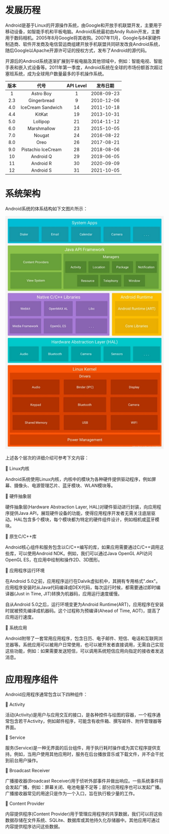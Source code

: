 # 发展历程
Android是基于Linux的开源操作系统，由Google和开放手机联盟开发，主要用于移动设备，如智能手机和平板电脑。Android系统最初由Andy Rubin开发，主要用于数码相机。2005年8月Google将其收购。2007年11月，Google与84家硬件制造商、软件开发商及电信营运商组建开放手机联盟共同研发改良Android系统，随后Google以Apache开源许可证的授权方式，发布了Android的源代码。

开源后的Android系统逐渐扩展到平板电脑及其他领域中，例如：智能电视、智能手表和嵌入式设备等。2011年第一季度，Android系统在全球的市场份额首次超过塞班系统，成为全球用户数量最多的手机操作系统。

<div align="center">

| 版本  |        代号        | API Level |  发布日期  |
| :---: | :----------------: | :-------: | :--------: |
|   1   |     Astro Boy      |     1     | 2008-09-23 |
|  2.3  |    Gingerbread     |     9     | 2010-12-06 |
|  4.0  | IceCream Sandwich  |    14     | 2011-10-18 |
|  4.4  |       KitKat       |    19     | 2013-10-31 |
|  5.0  |      Lollipop      |    21     | 2014-11-12 |
|  6.0  |    Marshmallow     |    23     | 2015-10-05 |
|  7.0  |       Nougat       |    24     | 2016-08-22 |
|  8.0  |        Oreo        |    26     | 2017-08-21 |
|  9.0  | Pistachio IceCream |    28     | 2018-08-06 |
|  10   |     Android Q      |    29     | 2019-06-05 |
|  11   |     Android R      |    30     | 2020-09-09 |
|  12   |     Android S      |    31     | 2021-10-05 |

</div>

# 系统架构
Android系统的体系结构如下文图片所示：

<div align="center">

![Android系统架构](./Assets_Android简介/系统架构_Android系统架构.jpg)

</div>

上述各个层次的详细介绍可参考下文内容：

🔷 Linux内核

Android系统使用Linux内核，内核中的模块为各种硬件提供驱动程序，例如屏幕、摄像头、电源管理芯片、蓝牙模块、WLAN模块等。

🔷 硬件抽象层

硬件抽象层(Hardware Abstraction Layer, HAL)对硬件驱动进行封装，向应用程序提供Java API，展现硬件设备的功能，使得应用程序开发者无需关注底层驱动。HAL包含多个模块，每个模块都为特定的硬件组件设计，例如相机或蓝牙模块。

🔷 原生C/C++库

Android核心组件和服务包含以C/C++编写的库，如果应用需要通过C/C++调用这些库，可以使用Android NDK。例如，我们可以通过Java OpenGL API访问OpenGL ES，在应用中绘制和操作2D、3D图形。

🔷 应用程序运行环境

在Android 5.0之前，应用程序运行在Dalvik虚拟机中，其拥有专用格式".dex"。应用程序安装时从Java代码编译成DEX代码，每次运行时候，都需要通过即时编译器(Just in Time, JIT)转换为机器码，应用运行速度缓慢。

自从Android 5.0之后，运行环境变更为Android Runtime(ART)，应用程序在安装时就被预先编译成机器码。这个过程称为预编译(Ahead of Time, AOT)，提高了应用运行速度。

🔷 系统应用

Android附带了一套常用应用程序，包含日历、电子邮件、短信、电话和互联网浏览器等。系统应用可以被用户日常使用，也可以被开发者直接调用，无需自己实现这些功能，例如：如果需要发送短信，可以调用系统短信应用向指定的接收者发送消息。

# 应用程序组件
Android应用程序通常包含以下四种组件：

🔶 Activity

活动(Activity)是用户与应用交互的接口，是各种控件与绘图的容器，一个程序通常包含若干Activity，例如邮件程序，可能含有收件箱、撰写邮件、附件管理器等界面。

🔶 Service

服务(Service)是一种无界面的后台组件，用于执行耗时操作或为其它程序提供支持。例如，当用户使用其他应用时，服务在后台播放音乐或下载文件，并不会干扰到前台用户操作。

🔶 Broadcast Receiver

广播接收器(Broadcast Receiver)用于侦听外部事件并做出响应。一些系统事件将会发起广播，例如：屏幕关闭、电池电量不足等；部分应用程序也可以发起广播。广播接收器常见的用途只是作为一个入口，旨在执行极少量的工作。

🔶 Content Provider

内容提供程序(Content Provider)用于管理应用程序的共享数据，我们可以将这些数据存储在文件系统、SQLite、数据库或其他持久化存储器中。其他应用可通过内容提供程序访问这些数据。
